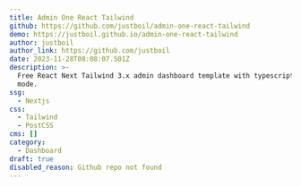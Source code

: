 ```yaml
---
title: Admin One React Tailwind
github: https://github.com/justboil/admin-one-react-tailwind
demo: https://justboil.github.io/admin-one-react-tailwind
author: justboil
author_link: https://github.com/justboil
date: 2023-11-28T08:08:07.501Z
description: >-
  Free React Next Tailwind 3.x admin dashboard template with typescript and dark
  mode.
ssg:
  - Nextjs
css:
  - Tailwind
  - PostCSS
cms: []
category:
  - Dashboard
draft: true
disabled_reason: Github repo not found
---
```

